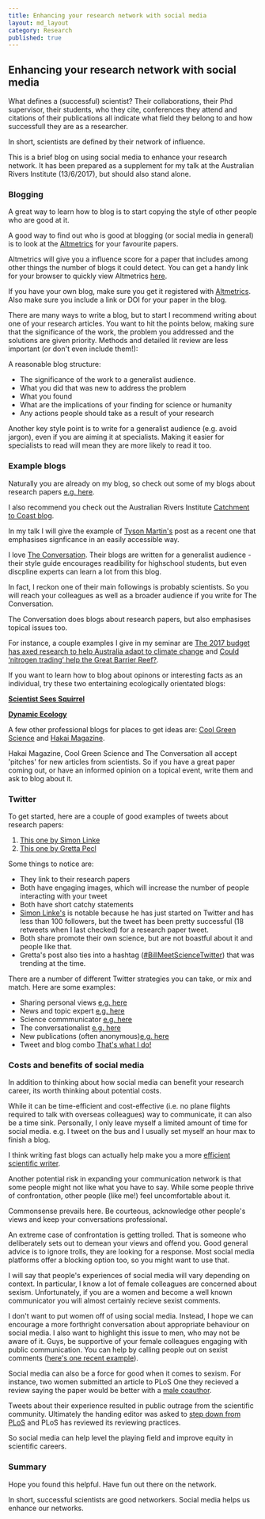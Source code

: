 ```yaml
---
title: Enhancing your research network with social media
layout: md_layout
category: Research
published: true
---
```


## Enhancing your research network with social media

What defines a (successful) scientist? Their collaborations, their Phd supervisor, their students, who they cite, conferences they attend and  citations of their publications all indicate what field they belong to and how successfull they are as a researcher.

In short, scientists are defined by their network of influence.

This is a brief blog on using social media to enhance your research network. It has been prepared as a supplement for my talk at the Australian Rivers Institute (13/6/2017), but should also stand alone.

### Blogging

A great way to learn how to blog is to start copying the style of other people who are good at it.

A good way to find out who is good at blogging (or social media in general) is to look at the [Altmetrics](https://www.altmetric.com) for your favourite papers.

Altmetrics will give you a influence score for a paper that includes among other things the number of blogs it could detect. You can get a handy link for your browser to quickly view Altmetrics [here](https://www.altmetric.com/products/free-tools/bookmarklet/).

If you have your own blog, make sure you get it registered with [Altmetrics](https://help.altmetric.com/support/solutions/articles/6000060979-how-do-i-ensure-that-my-blog-posts-are-picked-up-by-altmetric-).  Also make sure you include a link or DOI for your paper in the blog.

There are many ways to write a blog, but to start I recommend writing about one of your research articles. You want to hit the points below, making sure that the significance of the work, the problem you addressed and the solutions are given priority. Methods and detailed lit review are less important (or don't even include them!):

A reasonable blog structure:

- The significance of the work to a generalist audience.
- What you did that was new to address the problem
- What you found
- What are the implications of your finding for science or humanity
- Any actions people should take as a result of your research

Another key style point is to write for a generalist audience (e.g. avoid jargon), even if you are aiming it at specialists. Making it easier for specialists to read will mean they are more likely to read it too.

### Example blogs

Naturally you are already on my blog, so check out some of my blogs about research papers [e.g. here](http://www.seascapemodels.org/research/2017/05/30/migratory-species-climate-change.html).

I also recommend you check out the Australian Rivers Institute [Catchment to Coast blog](https://catchmenttocoast.wordpress.com/).

In my talk I will give the example of [Tyson Martin's](https://catchmenttocoast.wordpress.com/2017/04/11/reef-fishing/) post as a recent one that emphasises signficance in an easily accessible way.

I love [The Conversation](https://theconversation.com/au). Their blogs are written for a generalist audience - their style guide encourages readibility for highschool students, but even discpline experts can learn a lot from this blog.

In fact, I reckon one of their main followings is probably scientists. So you will reach your colleagues as well as a broader audience if you write for The Conversation.

The Conversation does blogs about research papers, but also emphasises topical issues too.

For instance, a couple examples I give in my seminar are [The 2017 budget has axed research to help Australia adapt to climate change](https://theconversation.com/the-2017-budget-has-axed-research-to-help-australia-adapt-to-climate-change-77477) and [Could ‘nitrogen trading’ help the Great Barrier Reef?](https://theconversation.com/could-nitrogen-trading-help-the-great-barrier-reef-60930).

If you want to learn how to blog about opinons or interesting facts as an individual, try these two entertaining ecologically orientated blogs:

[**Scientist Sees Squirrel**](https://scientistseessquirrel.wordpress.com/)

[**Dynamic Ecology**](https://dynamicecology.wordpress.com/)

A few other professional blogs for places to get ideas are: [Cool Green Science](http://blog.nature.org/science/) and [Hakai Magazine](https://www.hakaimagazine.com/).

Hakai Magazine, Cool Green Science and The Conversation all accept 'pitches' for new articles from scientists. So if you have a great paper coming out, or have an informed opinion on a topical event, write them and ask to blog about it.

### Twitter

To get started, here are a couple of good examples of tweets about research papers:
1. [This one by Simon Linke](https://twitter.com/DocSlinky/status/872608867359768577
)
2. [This one by Gretta Pecl](https://twitter.com/GrettaPecl/status/865856218211930113
)

Some things to notice are:

- They link to their research papers
- Both have engaging images, which will increase the number of people interacting with your tweet
- Both have short catchy statements
- [Simon Linke's](https://twitter.com/DocSlinky) is notable because he has just started on Twitter and has less than 100 followers, but the tweet has been pretty successful (18 retweets when I last checked) for a research paper tweet.
- Both share promote their own science, but are not boastful about it and people like that.
- Gretta's post also ties into a hashtag ([#BillMeetScienceTwitter](https://twitter.com/hashtag/BillMeetScienceTwitter?src=hash)) that was trending at the time.

There are a number of different Twitter strategies you can take, or mix and match.  Here are some examples:

- Sharing personal views [e.g. here](https://twitter.com/RallidaeRule)
- News and topic expert [e.g. here](https://twitter.com/TrevorABranch/status/874123067324153856)
- Science commmunicator [e.g. here](https://twitter.com/JacquelynGill)
- The conversationalist [e.g. here](https://twitter.com/RallidaeRule/status/873259176591601664)
- New publications (often anonymous)[e.g. here](https://twitter.com/remotelysense)
- Tweet and blog combo [That's what I do!](https://twitter.com/bluecology/status/874371959382867969)

### Costs and benefits of social media

In addition to thinking about how social media can benefit your research career, its worth thinking about potential costs.

While it can be time-efficient and cost-effective (i.e. no plane flights required to talk with overseas colleagues) way to communicate, it can also be a time sink. Personally, I only leave myself a limited amount of time for social media. e.g. I tweet on the bus and I usually set myself an hour max to finish a blog.

I think writing fast blogs can actually help make you a more [efficient scientific writer](http://www.seascapemodels.org/research/2016/07/25/write-like-a-runner.html).

Another potential risk in expanding your communication network is that some people might not like what you have to say. While some people thrive of confrontation, other people (like me!) feel uncomfortable about it.

Commonsense prevails here. Be courteous, acknowledge other people's views and keep your conversations professional.

An extreme case of confrontation is getting trolled. That is someone who deliberately sets out to demean your views and offend you. Good general advice is to ignore trolls, they are looking for a response. Most social media platforms offer a blocking option too, so you might want to use that.

I will say that people's experiences of social media will vary depending on context. In particular, I know a lot of female colleagues are concerned about sexism. Unfortunately, if you are a women and become a well known communicator you will almost certainly recieve sexist comments.

I don't want to put women off of using social media. Instead, I hope we can encourage a more forthright conversation about appropriate behaviour on social media. I also want to highlight this issue to men, who may not be aware of it. Guys, be supportive of your female colleagues engaging with public communication. You can help by calling people out on sexist comments ([here's one recent example](https://twitter.com/TrevorABranch/status/872551407592718336)). 

Social media can also be a force for good when it comes to sexism. For instance, two women submitted an article to PLoS One they recieved a review saying the paper would be better with a [male coauthor](https://twitter.com/FionaIngleby/status/593408243772297216).

Tweets about their experience resulted in public outrage from the scientific community. Ultimately the handing editor was asked to [step down from PLoS](http://www.sciencemag.org/news/2015/05/plos-one-ousts-reviewer-editor-after-sexist-peer-review-storm) and PLoS has reviewed its reviewing practices.

So social media can help level the playing field and improve equity in  scientific careers.

### Summary
Hope you found this helpful. Have fun out there on the network.

In short, successful scientists are good networkers. Social media helps us enhance our networks.
